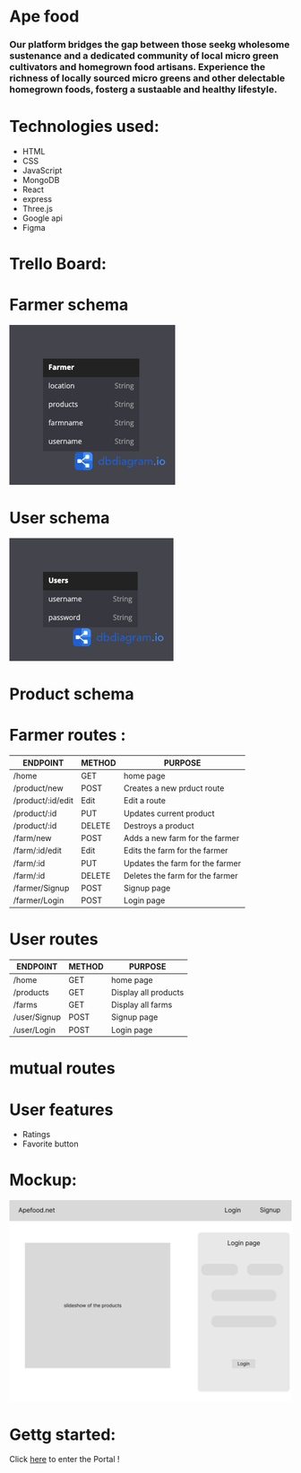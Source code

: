 # Ape food
### Our platform bridges the gap between those seekg wholesome sustenance and a dedicated community of local micro green cultivators and homegrown food artisans. Experience the richness of locally sourced micro greens and other delectable homegrown foods, fosterg a sustaable and healthy lifestyle.

# Technologies used:
* HTML 
* CSS
* JavaScript
* MongoDB
* React
* express
* Three.js
* Google api
* Figma

# Trello Board: 


# Farmer schema
![PICTURE OF ERD](./images/FarmerErd.png)

# User schema
![PICTURE OF ERD](./images/userErd.png)


# Product schema

# Farmer routes :
| ENDPOINT         | METHOD        | PURPOSE |
|------------------|-------------|---------|
|/home             |  GET        | home page |
|/product/new      |  POST       | Creates a new prduct route |
|/product/:id/edit |  Edit       | Edit a route |
|/product/:id      |  PUT        | Updates current product  |
|/product/:id      |  DELETE     | Destroys a product  |
|/farm/new         |  POST       | Adds a new farm for the farmer |
|/farm/:id/edit    |  Edit       | Edits the farm for the farmer  |
|/farm/:id         |  PUT        | Updates the farm for the farmer |
|/farm/:id         |  DELETE     | Deletes the farm for the farmer   |
|/farmer/Signup    |  POST       | Signup page |
|/farmer/Login     |  POST       | Login page  |
# User routes

| ENDPOINT       | METHOD      | PURPOSE |
|----------------|-------------|---------|
|/home           |  GET        | home page|
|/products       |  GET        | Display all products|
|/farms          |  GET        | Display all farms|
|/user/Signup    |  POST       | Signup page |
|/user/Login     |  POST       | Login page  |



# mutual routes

# User features
- Ratings
- Favorite button


# Mockup:

![Alt text](<images/farmer login page.png>)


# Gettg started:

Click [here]() to enter the Portal !
